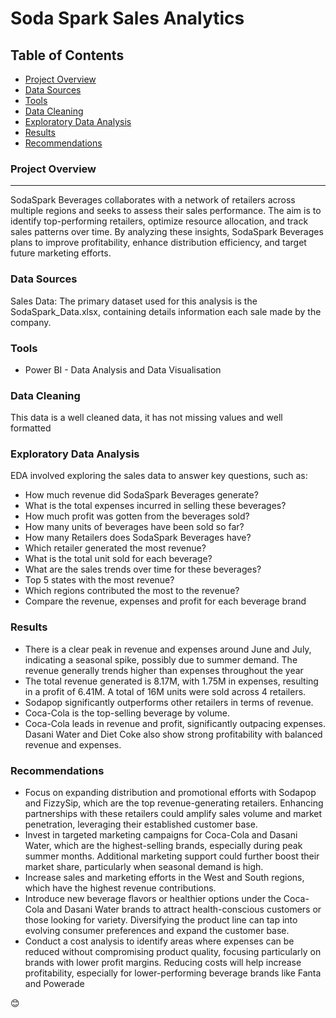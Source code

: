 # Soda Spark Sales Analytics

## Table of Contents

- [Project Overview](#project-overview)
- [Data Sources](#data-sources)
- [Tools](#tools)
- [Data Cleaning](#data-cleaning)
- [Exploratory Data Analysis](#exploratory-data-analysis)
- [Results](#results)
- [Recommendations](#recommendations)

### Project Overview
---
SodaSpark Beverages collaborates with a network of retailers across multiple regions and seeks to assess their sales performance. The aim is to identify top-performing retailers, optimize resource allocation, and track sales patterns over time. By analyzing these insights, SodaSpark Beverages plans to improve profitability, enhance distribution efficiency, and target future marketing efforts.

### Data Sources

Sales Data: The primary dataset used for this analysis is the SodaSpark_Data.xlsx, containing details information each sale made by the company.

### Tools

- Power BI - Data Analysis and Data Visualisation

### Data Cleaning

This data is a well cleaned data, it has not missing values and well formatted 

### Exploratory Data Analysis

EDA involved exploring the sales data to answer key questions, such as:

- How much revenue did SodaSpark Beverages generate?
- What is the total expenses incurred in selling these beverages?
- How much profit was gotten from the beverages sold?
- How many units of beverages have been sold so far?
- How many Retailers does SodaSpark Beverages have?
- Which retailer generated the most revenue?
- What is the total unit sold for each beverage?
- What are the sales trends over time for these beverages?
- Top 5 states with the most revenue?
- Which regions contributed the most to the revenue?
- Compare the revenue, expenses and profit for each beverage brand

### Results

- There is a clear peak in revenue and expenses around June and July, indicating a seasonal spike, possibly due to summer demand. The revenue generally trends higher than expenses throughout the year
- The total revenue generated is 8.17M, with 1.75M in expenses, resulting in a profit of 6.41M. A total of 16M units were sold across 4 retailers.
- Sodapop significantly outperforms other retailers in terms of revenue.
- Coca-Cola is the top-selling beverage by volume.
- Coca-Cola leads in revenue and profit, significantly outpacing expenses. Dasani Water and Diet Coke also show strong profitability with balanced revenue and expenses.

### Recommendations

- Focus on expanding distribution and promotional efforts with Sodapop and FizzySip, which are the top revenue-generating retailers. Enhancing partnerships with these retailers could amplify sales volume and market penetration, leveraging their established customer base.
- Invest in targeted marketing campaigns for Coca-Cola and Dasani Water, which are the highest-selling brands, especially during peak summer months. Additional marketing support could further boost their market share, particularly when seasonal demand is high.
- Increase sales and marketing efforts in the West and South regions, which have the highest revenue contributions.
- Introduce new beverage flavors or healthier options under the Coca-Cola and Dasani Water brands to attract health-conscious customers or those looking for variety. Diversifying the product line can tap into evolving consumer preferences and expand the customer base.
- Conduct a cost analysis to identify areas where expenses can be reduced without compromising product quality, focusing particularly on brands with lower profit margins. Reducing costs will help increase profitability, especially for lower-performing beverage brands like Fanta and Powerade


😊
